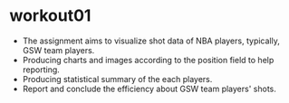 # workout01

* The assignment aims to visualize shot data of NBA players, typically, GSW team players.
* Producing charts and images according to the position field to help reporting.
* Producing statistical summary of the each players.
* Report and conclude the efficiency about GSW team players' shots.